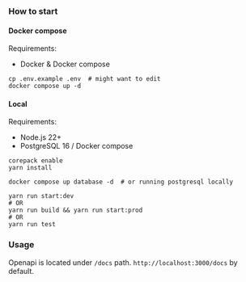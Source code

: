 ### How to start

#### Docker compose

Requirements:

- Docker & Docker compose

```shell
cp .env.example .env  # might want to edit
docker compose up -d
```

#### Local

Requirements:

- Node.js 22+
- PostgreSQL 16 / Docker compose

```shell
corepack enable
yarn install

docker compose up database -d  # or running postgresql locally

yarn run start:dev
# OR
yarn run build && yarn run start:prod
# OR
yarn run test
```

### Usage

Openapi is located under `/docs` path. `http://localhost:3000/docs` by default.

